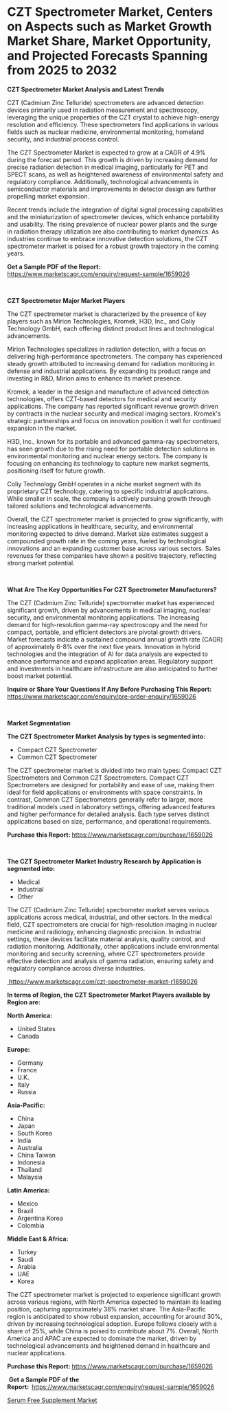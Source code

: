 <p><h1>CZT Spectrometer Market, Centers on Aspects such as Market Growth Market Share, Market Opportunity, and Projected Forecasts Spanning from 2025 to 2032</h1></p><p><strong>CZT Spectrometer Market Analysis and Latest Trends</strong></p>
<p><p>CZT (Cadmium Zinc Telluride) spectrometers are advanced detection devices primarily used in radiation measurement and spectroscopy, leveraging the unique properties of the CZT crystal to achieve high-energy resolution and efficiency. These spectrometers find applications in various fields such as nuclear medicine, environmental monitoring, homeland security, and industrial process control.</p><p>The CZT Spectrometer Market is expected to grow at a CAGR of 4.9% during the forecast period. This growth is driven by increasing demand for precise radiation detection in medical imaging, particularly for PET and SPECT scans, as well as heightened awareness of environmental safety and regulatory compliance. Additionally, technological advancements in semiconductor materials and improvements in detector design are further propelling market expansion.</p><p>Recent trends include the integration of digital signal processing capabilities and the miniaturization of spectrometer devices, which enhance portability and usability. The rising prevalence of nuclear power plants and the surge in radiation therapy utilization are also contributing to market dynamics. As industries continue to embrace innovative detection solutions, the CZT spectrometer market is poised for a robust growth trajectory in the coming years.</p></p>
<p><strong>Get a Sample PDF of the Report:&nbsp;</strong> <a href="https://www.marketscagr.com/enquiry/request-sample/1659026?utm_campaign=2893&utm_medium=2&utm_source=Github&utm_content=ia&utm_term=23032025&utm_id=czt-spectrometer">https://www.marketscagr.com/enquiry/request-sample/1659026</a></p>
<p>&nbsp;</p>
<p><strong>CZT Spectrometer Major Market Players</strong></p>
<p><p>The CZT spectrometer market is characterized by the presence of key players such as Mirion Technologies, Kromek, H3D, Inc., and Coliy Technology GmbH, each offering distinct product lines and technological advancements. </p><p>Mirion Technologies specializes in radiation detection, with a focus on delivering high-performance spectrometers. The company has experienced steady growth attributed to increasing demand for radiation monitoring in defense and industrial applications. By expanding its product range and investing in R&D, Mirion aims to enhance its market presence.</p><p>Kromek, a leader in the design and manufacture of advanced detection technologies, offers CZT-based detectors for medical and security applications. The company has reported significant revenue growth driven by contracts in the nuclear security and medical imaging sectors. Kromek's strategic partnerships and focus on innovation position it well for continued expansion in the market.</p><p>H3D, Inc., known for its portable and advanced gamma-ray spectrometers, has seen growth due to the rising need for portable detection solutions in environmental monitoring and nuclear energy sectors. The company is focusing on enhancing its technology to capture new market segments, positioning itself for future growth.</p><p>Coliy Technology GmbH operates in a niche market segment with its proprietary CZT technology, catering to specific industrial applications. While smaller in scale, the company is actively pursuing growth through tailored solutions and technological advancements.</p><p>Overall, the CZT spectrometer market is projected to grow significantly, with increasing applications in healthcare, security, and environmental monitoring expected to drive demand. Market size estimates suggest a compounded growth rate in the coming years, fueled by technological innovations and an expanding customer base across various sectors. Sales revenues for these companies have shown a positive trajectory, reflecting strong market potential.</p></p>
<p>&nbsp;</p>
<p><strong>What Are The Key Opportunities For CZT Spectrometer Manufacturers?</strong></p>
<p><p>The CZT (Cadmium Zinc Telluride) spectrometer market has experienced significant growth, driven by advancements in medical imaging, nuclear security, and environmental monitoring applications. The increasing demand for high-resolution gamma-ray spectroscopy and the need for compact, portable, and efficient detectors are pivotal growth drivers. Market forecasts indicate a sustained compound annual growth rate (CAGR) of approximately 6-8% over the next five years. Innovation in hybrid technologies and the integration of AI for data analysis are expected to enhance performance and expand application areas. Regulatory support and investments in healthcare infrastructure are also anticipated to further boost market potential.</p></p>
<p><strong>Inquire or Share Your Questions If Any Before Purchasing This Report:</strong> <a href="https://www.marketscagr.com/enquiry/pre-order-enquiry/1659026?utm_campaign=2893&utm_medium=2&utm_source=Github&utm_content=ia&utm_term=23032025&utm_id=czt-spectrometer">https://www.marketscagr.com/enquiry/pre-order-enquiry/1659026</a></p>
<p>&nbsp;</p>
<p><strong>Market Segmentation</strong></p>
<p><strong>The CZT Spectrometer Market Analysis by types is segmented into:</strong></p>
<p><ul><li>Compact CZT Spectrometer</li><li>Common CZT Spectrometer</li></ul></p>
<p><p>The CZT spectrometer market is divided into two main types: Compact CZT Spectrometers and Common CZT Spectrometers. Compact CZT Spectrometers are designed for portability and ease of use, making them ideal for field applications or environments with space constraints. In contrast, Common CZT Spectrometers generally refer to larger, more traditional models used in laboratory settings, offering advanced features and higher performance for detailed analysis. Each type serves distinct applications based on size, performance, and operational requirements.</p></p>
<p><strong>Purchase this Report:&nbsp;</strong><a href="https://www.marketscagr.com/purchase/1659026?utm_campaign=2893&utm_medium=2&utm_source=Github&utm_content=ia&utm_term=23032025&utm_id=czt-spectrometer">https://www.marketscagr.com/purchase/1659026</a></p>
<p>&nbsp;</p>
<p><strong>The CZT Spectrometer Market Industry Research by Application is segmented into:</strong></p>
<p><ul><li>Medical</li><li>Industrial</li><li>Other</li></ul></p>
<p><p>The CZT (Cadmium Zinc Telluride) spectrometer market serves various applications across medical, industrial, and other sectors. In the medical field, CZT spectrometers are crucial for high-resolution imaging in nuclear medicine and radiology, enhancing diagnostic precision. In industrial settings, these devices facilitate material analysis, quality control, and radiation monitoring. Additionally, other applications include environmental monitoring and security screening, where CZT spectrometers provide effective detection and analysis of gamma radiation, ensuring safety and regulatory compliance across diverse industries.</p></p>
<p><a href="https://www.marketscagr.com/czt-spectrometer-market-r1659026?utm_campaign=2893&utm_medium=2&utm_source=Github&utm_content=ia&utm_term=23032025&utm_id=czt-spectrometer">&nbsp;https://www.marketscagr.com/czt-spectrometer-market-r1659026</a></p>
<p><strong>In terms of Region, the CZT Spectrometer Market Players available by Region are:</strong></p>
<p>
    <p> <strong> North America: </strong>
        <ul>
            <li>United States</li>
            <li>Canada</li>
        </ul>
        </p> 
    <p> <strong> Europe: </strong>
        <ul>
            <li>Germany</li>
            <li>France</li>
            <li>U.K.</li>
            <li>Italy</li>
            <li>Russia</li>
        </ul>
        </p> 
    <p> <strong> Asia-Pacific: </strong>
        <ul>
            <li>China</li>
            <li>Japan</li>
            <li>South Korea</li>
            <li>India</li>
            <li>Australia</li>
            <li>China Taiwan</li>
            <li>Indonesia</li>
            <li>Thailand</li>
            <li>Malaysia</li>
        </ul>
        </p> 
    <p> <strong> Latin America: </strong>
        <ul>
            <li>Mexico</li>
            <li>Brazil</li>
            <li>Argentina Korea</li>
            <li>Colombia</li>
        </ul>
        </p> 
    <p> <strong> Middle East & Africa: </strong>
        <ul>
            <li>Turkey</li>
            <li>Saudi</li>
            <li>Arabia</li>
            <li>UAE</li>
            <li>Korea</li>
        </ul>
    </p>
    </p>
<p><p>The CZT spectrometer market is projected to experience significant growth across various regions, with North America expected to maintain its leading position, capturing approximately 38% market share. The Asia-Pacific region is anticipated to show robust expansion, accounting for around 30%, driven by increasing technological adoption. Europe follows closely with a share of 25%, while China is poised to contribute about 7%. Overall, North America and APAC are expected to dominate the market, driven by technological advancements and heightened demand in healthcare and nuclear applications.</p></p>
<p><strong>Purchase this Report: </strong><a href="https://www.marketscagr.com/purchase/1659026?utm_campaign=2893&utm_medium=2&utm_source=Github&utm_content=ia&utm_term=23032025&utm_id=czt-spectrometer">https://www.marketscagr.com/purchase/1659026</a></p>
<p>&nbsp;<strong>Get a Sample PDF of the Report:&nbsp;&nbsp;</strong><a href="https://www.marketscagr.com/enquiry/request-sample/1659026?utm_campaign=2893&utm_medium=2&utm_source=Github&utm_content=ia&utm_term=23032025&utm_id=czt-spectrometer">https://www.marketscagr.com/enquiry/request-sample/1659026</a></p>
<p><strong></strong></p>
<p><p><a href="https://github.com/akrachveslov/Market-Research-Report-List-1/blob/main/serum-free-supplement-market.md?utm_campaign=2893&utm_medium=2&utm_source=Github&utm_content=ia&utm_term=23032025&utm_id=czt-spectrometer">Serum Free Supplement Market</a></p></p>